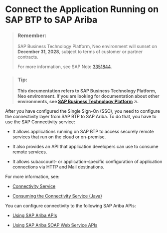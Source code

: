 <!-- loio94918b69f0cf46b2aaf4ebfa39c88ec7 -->

# Connect the Application Running on SAP BTP to SAP Ariba

> ### Remember:  
> SAP Business Technology Platform, Neo environment will sunset on **December 31, 2028**, subject to terms of customer or partner contracts.
> 
> For more information, see SAP Note [3351844](https://me.sap.com/notes/3351844).

> ### Tip:  
> **This documentation refers to SAP Business Technology Platform, Neo environment. If you are looking for documentation about other environments, see [SAP Business Technology Platform](https://help.sap.com/viewer/65de2977205c403bbc107264b8eccf4b/Cloud/en-US/6a2c1ab5a31b4ed9a2ce17a5329e1dd8.html "SAP Business Technology Platform (SAP BTP) is an integrated offering comprised of four technology portfolios: database and data management, application development and integration, analytics, and intelligent technologies. The platform offers users the ability to turn data into business value, compose end-to-end business processes, and build and extend SAP applications quickly.") :arrow_upper_right:.**

After you have configured the Single Sign-On \(SSO\), you need to configure the connectivity layer from SAP BTP to SAP Ariba. To do that, you have to use the SAP Connectivity service:

-   It allows applications running on SAP BTP to access securely remote services that run on the cloud or on-premise.

-   It also provides an API that application developers can use to consume remote services.

-   It allows subaccount- or application-specific configuration of application connections via HTTP and Mail destinations.


For more information, see:

-   [Connectivity Service](https://help.sap.com/viewer/cca91383641e40ffbe03bdc78f00f681/Cloud/en-US/e54cc8fbbb571014beb5caaf6aa31280.html)

-   [Consuming the Connectivity Service \(Java\)](https://help.sap.com/viewer/cca91383641e40ffbe03bdc78f00f681/Cloud/en-US/e5c9867dbb571014957ef9d7a8846b1c.html)


You can configure connectivity to the following SAP Ariba APIs:

-   [Using SAP Ariba APIs](using-sap-ariba-apis-3804226.md)

-   [Using SAP Ariba SOAP Web Service APIs](using-sap-ariba-soap-web-service-apis-7d75a46.md)


